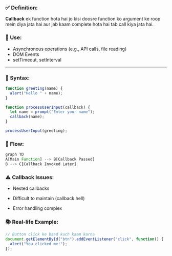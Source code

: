 ### ✅ Definition:
**Callback** ek function hota hai jo kisi doosre function ko argument ke roop mein diya jata hai aur jab kaam complete hota hai tab call kiya jata hai.

### 📌 Use:
- Asynchronous operations (e.g., API calls, file reading)
- DOM Events
- setTimeout, setInterval

---

### 🧠 Syntax:
```js
function greeting(name) {
  alert("Hello " + name);
}

function processUserInput(callback) {
  let name = prompt("Enter your name");
  callback(name);
}

processUserInput(greeting);
```

### 🔄 Flow:
```js
graph TD
A[Main Function] --> B[Callback Passed]
B --> C[Callback Invoked Later]
```

### ⚠️ Callback Issues:
- Nested callbacks

- Difficult to maintain (callback hell)

- Error handling complex

### 📚 Real-life Example:
```js
// Button click ke baad kuch kaam karna
document.getElementById("btn").addEventListener("click", function() {
  alert("You clicked me!");
});
```
